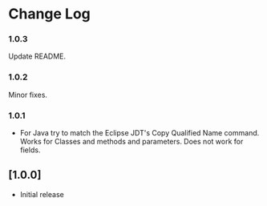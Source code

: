 # Change Log

### 1.0.3

Update README.
### 1.0.2

Minor fixes.
### 1.0.1

- For Java try to match the Eclipse JDT's Copy Qualified Name command. Works for Classes and methods and parameters. Does not work for fields.

## [1.0.0]

- Initial release